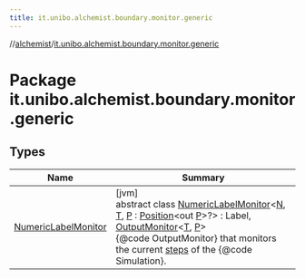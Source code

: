 ```yaml
---
title: it.unibo.alchemist.boundary.monitor.generic
---
```

//[alchemist](../../index.html)/[it.unibo.alchemist.boundary.monitor.generic](index.html)



# Package it.unibo.alchemist.boundary.monitor.generic



## Types


| Name | Summary |
|---|---|
| [NumericLabelMonitor](-numeric-label-monitor/index.html) | [jvm]<br>abstract class [NumericLabelMonitor](-numeric-label-monitor/index.html)<[N](-numeric-label-monitor/index.html), [T](-numeric-label-monitor/index.html), [P](-numeric-label-monitor/index.html) : [Position](../it.unibo.alchemist.model.interfaces/-position/index.html)<out [P](../it.unibo.alchemist.boundary.gui.effects.json/-effect-group-adapter/index.html)>?> : Label, [OutputMonitor](../it.unibo.alchemist.boundary.interfaces/-output-monitor/index.html)<[T](../it.unibo.alchemist.boundary.monitor/-f-x-step-monitor/index.html), [P](../it.unibo.alchemist.boundary.gui.effects.json/-effect-group-adapter/index.html)> <br>{@code OutputMonitor} that monitors the current [steps](../it.unibo.alchemist.core.interfaces/-simulation/get-step.html) of the {@code Simulation}. |

